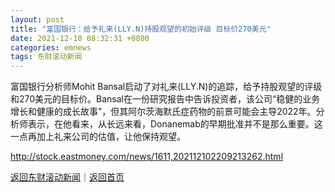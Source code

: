 ```yaml
---
layout: post
title: "富国银行：给予礼来(LLY.N)持股观望的初始评级 目标价270美元"
date: 2021-12-10 08:32:31 +0800
categories: emnews
tags: 东财滚动新闻
---
```


富国银行分析师Mohit Bansal启动了对礼来(LLY.N)的追踪，给予持股观望的评级和270美元的目标价。Bansal在一份研究报告中告诉投资者，该公司“稳健的业务增长和健康的成长故事”，但其阿尔茨海默氏症药物的前景可能会主导2022年。分析师表示，在他看来，从长远来看，Donanemab的早期批准并不是那么重要。这一点再加上礼来公司的估值，让他保持观望。

<http://stock.eastmoney.com/news/1611,202112102209213262.html>

[返回东财滚动新闻](//finews.withounder.com/emnews/)｜[返回首页](//finews.withounder.com/)